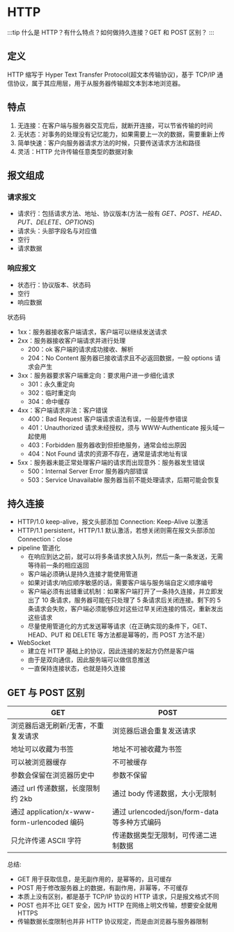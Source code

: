 # HTTP

:::tip
什么是 HTTP？有什么特点？如何做持久连接？GET 和 POST 区别？
:::

## 定义

HTTP 缩写于 Hyper Text Transfer Protocol(超文本传输协议)，基于 TCP/IP 通信协议，属于其应用层，用于从服务器传输超文本到本地浏览器。

## 特点

1. 无连接：在客户端与服务器交互完后，就断开连接，可以节省传输的时间
2. 无状态：对事务的处理没有记忆能力，如果需要上一次的数据，需要重新上传
3. 简单快速：客户向服务器请求方法的时候，只要传送请求方法和路径
4. 灵活：HTTP 允许传输任意类型的数据对象

## 报文组成

### 请求报文

- 请求行：包括请求方法、地址、协议版本(方法一般有 _GET、POST、HEAD、PUT、DELETE、OPTIONS_)
- 请求头：头部字段名与对应值
- 空行
- 请求数据

### 响应报文

- 状态行：协议版本、状态码
- 空行
- 响应数据

状态码

- 1xx：服务器接收客户端请求，客户端可以继续发送请求
- 2xx：服务器接收客户端请求并进行处理
  - 200：ok 客户端的请求成功接收、解析
  - 204：No Content 服务器已接收请求且不必返回数据，一般 options 请求会产生
- 3xx：服务器要求客户端重定向：要求用户进一步细化请求
  - 301：永久重定向
  - 302：临时重定向
  - 304：命中缓存
- 4xx：客户端请求非法：客户错误
  - 400：Bad Request 客户端请求语法有误，一般是传参错误
  - 401：Unauthorized 请求未经授权，须与 WWW-Authenticate 报头域一起使用
  - 403：Forbidden 服务器收到但拒绝服务，通常会给出原因
  - 404：Not Found 请求的资源不存在，通常是请求地址有误
- 5xx：服务器未能正常处理客户端的请求而出现意外：服务器发生错误
  - 500：Internal Server Error 服务器内部错误
  - 503：Service Unavailable 服务器当前不能处理请求，后期可能会恢复

## 持久连接

- HTTP/1.0 keep-alive，报文头部添加 Connection: Keep-Alive 以激活
- HTTP/1.1 persistent，HTTP/1.1 默认激活，若想关闭则需在报文头部添加 Connection：close
- pipeline 管道化
  - 在响应到达之前，就可以将多条请求放入队列，然后一条一条发送，无需等待前一条的相应返回
  - 客户端必须确认是持久连接才能使用管道
  - 如果对请求/响应顺序敏感的话，需要客户端与服务端自定义顺序编号
  - 客户端必须有出错重试机制：如果客户端打开了一条持久连接，并立即发出了 10 条请求，服务器可能在只处理了 5 条请求后关闭连接。剩下的 5 条请求会失败，客户端必须能够应对这些过早关闭连接的情况，重新发出这些请求
  - 尽量使用管道化的方式发送幂等请求（在正确实现的条件下，GET、HEAD、PUT 和 DELETE 等方法都是幂等的，而 POST 方法不是）
- WebSocket
  - 建立在 HTTP 基础上的协议，因此连接的发起方仍然是客户端
  - 由于是双向通信，因此服务端可以做信息推送
  - 一直保持连接状态，也就是持久连接

## GET 与 POST 区别

| GET                                         | POST                                          |
| ------------------------------------------- | --------------------------------------------- |
| 浏览器后退无刷新/无害，不重复发请求         | 浏览器后退会重复发送请求                      |
| 地址可以收藏为书签                          | 地址不可被收藏为书签                          |
| 可以被浏览器缓存                            | 不可被缓存                                    |
| 参数会保留在浏览器历史中                    | 参数不保留                                    |
| 通过 url 传递数据，长度限制约 2kb           | 通过 body 传递数据，大小无限制                |
| 通过 application/x-www-form-urlencoded 编码 | 通过 urlencoded/json/form-data 等多种方式编码 |
| 只允许传递 ASCII 字符                       | 传递数据类型无限制，可传递二进制数据          |

总结:

- GET 用于获取信息，是无副作用的，是幂等的，且可缓存
- POST 用于修改服务器上的数据，有副作用，非幂等，不可缓存
- 本质上没有区别，都是基于 TCP/IP 协议的 HTTP 请求，只是报文格式不同
- POST 也并不比 GET 安全，因为 HTTP 在网络上明文传输，想要安全就用 HTTPS
- 传输数据长度限制也并非 HTTP 协议规定，而是由浏览器与服务器限制
